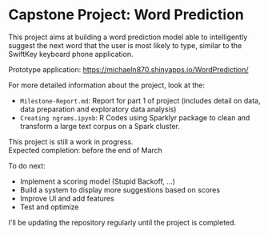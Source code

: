 # Capstone Project: Word Prediction

This project aims at building a word prediction model able to intelligently suggest the next word that the user is most likely to type, similar to the SwiftKey keyboard phone application.

Prototype application: https://michaeln870.shinyapps.io/WordPrediction/

For more detailed information about the project, look at the:
- `Milestone-Report.md`: Report for part 1 of project (includes detail on data, data preparation and exploratory data analysis)  
- `Creating ngrams.ipynb`: R Codes using Sparklyr package to clean and transform a large text corpus on a Spark cluster.

This project is still a work in progress.  
Expected completion: before the end of March

To do next:
- Implement a scoring model (Stupid Backoff, ...)
- Build a system to display more suggestions based on scores
- Improve UI and add features
- Test and optimize

I'll be updating the repository regularly until the project is completed.
